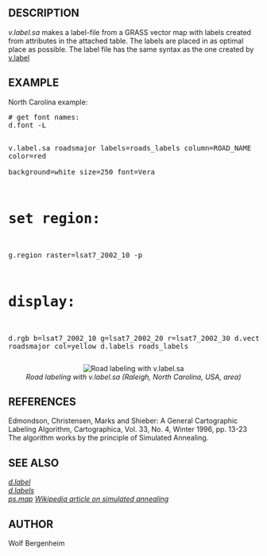 <h2>DESCRIPTION</h2>

<em>v.label.sa</em> makes a label-file from a GRASS vector map
with labels created from attributes in the attached table. The labels are
placed in as optimal place as possible. The label file has the same syntax
as the one created by <a href="v.label.html">v.label</a>

<h2>EXAMPLE</h2>

North Carolina example:
<p><div class="code"><pre>
# get font names:
d.font -L

v.label.sa roadsmajor labels=roads_labels column=ROAD_NAME color=red \
           background=white size=250 font=Vera

# set region:
g.region raster=lsat7_2002_10 -p

# display:
d.rgb b=lsat7_2002_10 g=lsat7_2002_20 r=lsat7_2002_30
d.vect roadsmajor col=yellow
d.labels roads_labels
</pre></div>

<p><center>
<img src="v_label_sa.jpg" alt="Road labeling with v.label.sa"><br>
<i>Road labeling with v.label.sa (Raleigh, North Carolina, USA, area)</i>
</center>

<h2>REFERENCES</h2>

Edmondson, Christensen, Marks and Shieber: A General Cartographic
Labeling Algorithm, Cartographica, Vol. 33, No. 4, Winter 1996, pp. 13-23
The algorithm works by the principle of Simulated Annealing.

<h2>SEE ALSO</h2>

<em>
<a href="v.labels.html">d.label</a><br>
<a href="d.labels.html">d.labels</a><br>
<a href="ps.map.html">ps.map</a>
<a href="https://en.wikipedia.org/wiki/Simulated_Annealing">Wikipedia article on simulated annealing</a>
</em><br>

<h2>AUTHOR</h2>

Wolf Bergenheim
